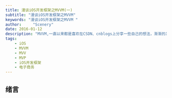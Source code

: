 ```yaml
---
title: 漫谈iOS开发框架之MVVM(一)
subtitle: "漫谈iOS开发框架之MVVM"
keywords: "漫谈iOS开发框架之MVVM "
author:     "Scenery"
date: 2016-01-12
description: "MVVM,一直以来都是喜欢在CSDN、cnblogs上分享一些自己的想法，渐渐的发觉其实这些平台有时间并不能满足自己的某些需求。对于从事技术行业以来，有自己的博客相信意义就不再多说了。不说好多大牛们都有自己的站点，作为一个大牛路上的前行者，心动不如行动，动起手来...一开始的时间选择了wordexpress、EMlog这些模版(基于PHP)，在某宝上买了基础版的主机，部署后总觉得怪怪的。说真的选用第三方的虚拟主机，出了每年要对应的开销外，经常到了期需要从心付费，如果忘记了可能会被释放掉。平时做完代码每次需要部署都的必须上传挺麻烦的。更让人受不了的是公司的网络禁止一切FTP上传工具."
tags:
	- iOS
	- MVVM
	- MVV
	- MVP
	- iOS开发框架
	- 电子商务
---
```


## 绪言
